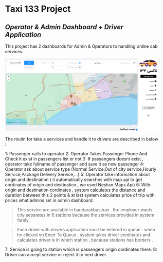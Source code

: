 # Taxi 133 Project
## _Operator & Admin Dashboard + Driver Application_


This project has 2 dashboards for Admin & Operators to handling online cab services.

![alt Operator Dashboard](https://raw.githubusercontent.com/MkBahram/Taxi133-project-about/main/images/operator-dashboard.png)

The routin for take a services and handle it to drivers are described in below :

1: Passenger calls to operator
2: Operator Takes Passenger Phone And Check it exist in passengers list or not
3: If passengers doesnt exist , operator take fullname of passenger and save it as new passenger
4: Operator ask about service type (Normal Service,Out of city service,Hourly Service,Package Delivery Service,...)
5: Operator take information about origin and destination ( it automatically searches with map api to get cordinates of origin and destination , we used Neshan Maps Api)
6: With origin and destination cordinates , system calculates the distance and duration between this 2 points & at last system calculates price of trip with prices what admins set in admin dashboard.

>This service are available in bandarabbas,iran . the employer wants city separates in 6 stations because the services provides in system farely.

>Each driver with drivers application must be entered in queue . when he clicked on Enter To Queue , system takes driver cordinates and calculates driver is in which station , because stations has borders .

7: Service is going to station which is passengers origin cordinates there.
8: Driver can accept service or reject it to next driver.
